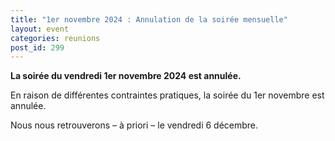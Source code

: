 ```yaml
---
title: "1er novembre 2024 : Annulation de la soirée mensuelle"
layout: event
categories: reunions
post_id: 299
---
```


**La soirée du vendredi 1er novembre 2024 est annulée.**

En raison de différentes contraintes pratiques, la soirée du 1er novembre est annulée.

Nous nous retrouverons – à priori – le vendredi 6 décembre.
